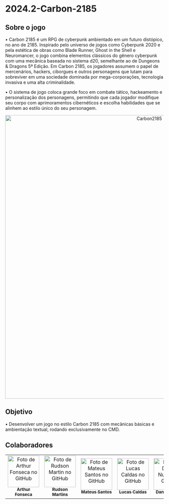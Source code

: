 # 2024.2-Carbon-2185

<div align="left">
  <h2>Sobre o jogo</h2>
</div> 

• Carbon 2185 é um RPG de cyberpunk ambientado em um futuro distópico, no ano de 2185. Inspirado pelo universo de jogos como Cyberpunk 2020 e pela estética de obras como Blade Runner, Ghost in the Shell e Neuromancer, o jogo combina elementos clássicos do gênero cyberpunk com uma mecânica baseada no sistema d20, semelhante ao de Dungeons & Dragons 5ª Edição. Em Carbon 2185, os jogadores assumem o papel de mercenários, hackers, ciborgues e outros personagens que lutam para sobreviver em uma sociedade dominada por mega-corporações, tecnologia invasiva e uma alta criminalidade.
 
• O sistema de jogo coloca grande foco em combate tático, hackeamento e personalização dos personagens, permitindo que cada jogador modifique seu corpo com aprimoramentos cibernéticos e escolha habilidades que se alinhem ao estilo único do seu personagem.

<div align="center">
      <img src="https://i.pinimg.com/736x/b3/ab/fc/b3abfc7354e0ae4873a021040e24b9a8.jpg" width="900px;" alt="Carbon2185"/><br>
</div>


<div align="left">
  <h2>Objetivo</h2>
</div> 

• Desenvolver um jogo no estilo Carbon 2185 com mecânicas básicas e ambientação textual, rodando exclusivamente no CMD.

<div align="left">
  <h2> Colaboradores </h2>
</div> 

<table>
  <tr>
    <td align="center">
      <a href="https://github.com/arthurfonsecaa">
        <img src="https://avatars.githubusercontent.com/u/169956243?v=4" width="100px;" alt="Foto de Arthur Fonseca no GitHub"/><br>
        <sub>
          <b>Arthur Fonseca</b>
        </sub>
      </a>
    </td>
     <td align="center">
      <a href="https://github.com/RudsonMartin">
        <img src="https://avatars.githubusercontent.com/u/185992135?v=4" width="100px;" alt="Foto de Rudson Martin no GitHub"/><br>
        <sub>
          <b>Rudson Martins</b>
        </sub>
      </a>
    </td>
     <td align="center">
      <a href="https://github.com/14luke08">
        <img src="https://avatars.githubusercontent.com/u/119440440?v=4" width="100px;" alt="Foto de Mateus Santos no GitHub"/><br>
        <sub>
          <b>Mateus Santos</b>
        </sub>
      </a>
    </td>
     <td align="center">
      <a href="https://github.com/lucascaldsb">
        <img src="https://avatars.githubusercontent.com/u/90349578?v=4" width="100px;" alt="Foto de Lucas Caldas no GitHub"/><br>
        <sub>
          <b>Lucas Caldas</b>
        </sub>
      </a>
    </td>
     <td align="center">
      <a href="https://github.com/DanNunes777">
        <img src="https://avatars.githubusercontent.com/u/101228207?v=4" width="100px;" alt="Foto de Daniel Nunes no GitHub"/><br>
        <sub>
          <b>Daniel Nunes</b>
        </sub>
      </a>
    </td>




